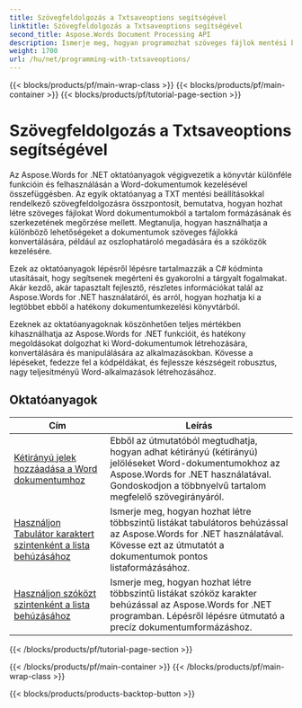```yaml
---
title: Szövegfeldolgozás a Txtsaveoptions segítségével
linktitle: Szövegfeldolgozás a Txtsaveoptions segítségével
second_title: Aspose.Words Document Processing API
description: Ismerje meg, hogyan programozhat szöveges fájlok mentési beállításaival az Aspose.Words for .NET-ben. Ismerje meg, hogyan adhat meg kódolást, formázhat szöveget, hogyan kezelheti a sortöréseket és még sok mást a lépésenkénti oktatóanyagok és mintakód segítségével C# nyelven.
weight: 1700
url: /hu/net/programming-with-txtsaveoptions/
---
```


{{< blocks/products/pf/main-wrap-class >}}
{{< blocks/products/pf/main-container >}}
{{< blocks/products/pf/tutorial-page-section >}}

# Szövegfeldolgozás a Txtsaveoptions segítségével

Az Aspose.Words for .NET oktatóanyagok végigvezetik a könyvtár különféle funkcióin és felhasználásán a Word-dokumentumok kezelésével összefüggésben. Az egyik oktatóanyag a TXT mentési beállításokkal rendelkező szövegfeldolgozásra összpontosít, bemutatva, hogyan hozhat létre szöveges fájlokat Word dokumentumokból a tartalom formázásának és szerkezetének megőrzése mellett. Megtanulja, hogyan használhatja a különböző lehetőségeket a dokumentumok szöveges fájlokká konvertálására, például az oszlophatároló megadására és a szóközök kezelésére.

Ezek az oktatóanyagok lépésről lépésre tartalmazzák a C# kódminta utasításait, hogy segítsenek megérteni és gyakorolni a tárgyalt fogalmakat. Akár kezdő, akár tapasztalt fejlesztő, részletes információkat talál az Aspose.Words for .NET használatáról, és arról, hogyan hozhatja ki a legtöbbet ebből a hatékony dokumentumkezelési könyvtárból.

Ezeknek az oktatóanyagoknak köszönhetően teljes mértékben kihasználhatja az Aspose.Words for .NET funkcióit, és hatékony megoldásokat dolgozhat ki Word-dokumentumok létrehozására, konvertálására és manipulálására az alkalmazásokban. Kövesse a lépéseket, fedezze fel a kódpéldákat, és fejlessze készségeit robusztus, nagy teljesítményű Word-alkalmazások létrehozásához.

 ## Oktatóanyagok
| Cím | Leírás |
| --- | --- |
| [Kétirányú jelek hozzáadása a Word dokumentumhoz](./add-bidi-marks/) | Ebből az útmutatóból megtudhatja, hogyan adhat kétirányú (kétirányú) jelöléseket Word-dokumentumokhoz az Aspose.Words for .NET használatával. Gondoskodjon a többnyelvű tartalom megfelelő szövegirányáról. |
| [Használjon Tabulátor karaktert szintenként a lista behúzásához](./use-tab-character-per-level-for-list-indentation/) | Ismerje meg, hogyan hozhat létre többszintű listákat tabulátoros behúzással az Aspose.Words for .NET használatával. Kövesse ezt az útmutatót a dokumentumok pontos listaformázásához. |
| [Használjon szóközt szintenként a lista behúzásához](./use-space-character-per-level-for-list-indentation/) | Ismerje meg, hogyan hozhat létre többszintű listákat szóköz karakter behúzással az Aspose.Words for .NET programban. Lépésről lépésre útmutató a precíz dokumentumformázáshoz. |
{{< /blocks/products/pf/tutorial-page-section >}}

{{< /blocks/products/pf/main-container >}}
{{< /blocks/products/pf/main-wrap-class >}}

{{< blocks/products/products-backtop-button >}}
